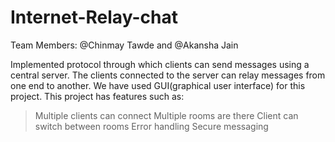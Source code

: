 # Internet-Relay-chat

Team Members: @Chinmay Tawde and @Akansha Jain

Implemented protocol through which clients can send messages using a central server. The clients connected to the server can relay messages from one end to another.
We have used GUI(graphical user interface) for this project.
This project has features such as:
> Multiple clients can connect
> Multiple rooms are there
> Client can switch between rooms
> Error handling
> Secure messaging
